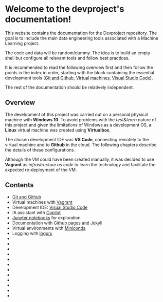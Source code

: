 # Welcome to the devproject's documentation!

This website contains the documentation for the Devproject repository. The goal is to include the main data engineering tools associated with a Machine Learning project.

The code and data will be random/dummy. The idea is to build an empty shell but configure all relevant tools and follow best practices.

It is recommended to read the following overview first and then follow the points in the index in order, starting with the block containing the essential development tools ([Git and Github](git.md), [Virtual machines](vagrant.md), [Visual Studio Code](vscode.md)).

The rest of the documentation should be relatively independent.

## Overview

The development of this project was carried out on a personal physical machine with **Windows 10**. To avoid problems with the _test&learn_ nature of this project and given the limitations of Windows as a development OS, a **Linux** virtual machine was created using **Virtualbox**.

The chosen development IDE was **VS Code**, connecting remotely to the virtual machine and to **Github** in the cloud. The following chapters describe the details of these configurations.

Although the VM could have been created manually, it was decided to use **Vagrant** as _infrastructure as code_ to learn the technology and facilitate the expected re-deployment of the VM.

## Contents

- [Git and Github](git.md)
- Virtual machines with [Vagrant](VMs.md)
- Development IDE: [Visual Studio Code](vscode.md)
- IA assistant with [Copilot](copilot.md)
- [Jupyter notebooks](notebooks.md) for exploration
- Documentation with [Github pages and Jekyll](githubpages.md)
- Virtual environments with [Miniconda](miniconda.md)
- Logging with [loguru](logger.md)
- []()
- []()
- []()
- []()
- []()
- []()
- []()
- []()
- []()
- []()
- []()
- []()
